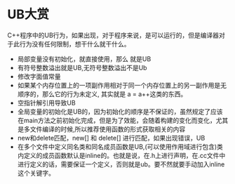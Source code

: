 # UB大赏

C++程序中的UB行为，如果出现，对于程序来说，是可以运行的，但是编译器对于此行为没有任何限制，想干什么就干什么。

- 局部变量没有初始化，就直接使用，那么 就是UB
- 有符号整数溢出就是UB,无符号整数溢出不是Ub
- 修改字面值常量
- 如果某个内存位置上的一项副作用相对于同一个内存位置上的另一副作用是无顺序的，那么它的行为未定义, 其实就是 a = a++这类的东西。
- 空指针解引用导致UB
- 全局变量的初始化是UB的，因为初始化的顺序是不保证的，虽然规定了应该在main方法之前初始化完成，但是为了效能，会随着构建的变化而变化，尤其是多文件编译的时候,所以推荐使用函数的形式获取相关的内容
- new和delete匹配，new[] 和 delete[] 进行匹配，如果出现错误，UB
- 在多个文件中定义同名类和同名成员函数是UB,(可以使用作用域进行包含)类内定义的成员函数默认是inline的。也就是说，在.h上进行声明，在.cc文件中进行定义的话，需要保证一个定义，否则就是ub。要不然就要手动加入inline这个关键字。
